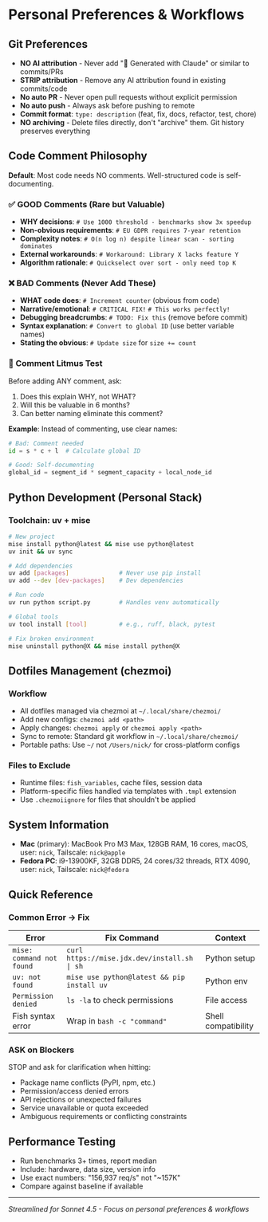 # Personal Preferences & Workflows

## Git Preferences
- **NO AI attribution** - Never add "🤖 Generated with Claude" or similar to commits/PRs
- **STRIP attribution** - Remove any AI attribution found in existing commits/code
- **No auto PR** - Never open pull requests without explicit permission
- **No auto push** - Always ask before pushing to remote
- **Commit format**: `type: description` (feat, fix, docs, refactor, test, chore)
- **NO archiving** - Delete files directly, don't "archive" them. Git history preserves everything

## Code Comment Philosophy

**Default**: Most code needs NO comments. Well-structured code is self-documenting.

### ✅ GOOD Comments (Rare but Valuable)
- **WHY decisions**: `# Use 1000 threshold - benchmarks show 3x speedup`
- **Non-obvious requirements**: `# EU GDPR requires 7-year retention`
- **Complexity notes**: `# O(n log n) despite linear scan - sorting dominates`
- **External workarounds**: `# Workaround: Library X lacks feature Y`
- **Algorithm rationale**: `# Quickselect over sort - only need top K`

### ❌ BAD Comments (Never Add These)
- **WHAT code does**: `# Increment counter` (obvious from code)
- **Narrative/emotional**: `# CRITICAL FIX!` `# This works perfectly!`
- **Debugging breadcrumbs**: `# TODO: Fix this` (remove before commit)
- **Syntax explanation**: `# Convert to global ID` (use better variable names)
- **Stating the obvious**: `# Update size` for `size += count`

### 📏 Comment Litmus Test
Before adding ANY comment, ask:
1. Does this explain WHY, not WHAT?
2. Will this be valuable in 6 months?
3. Can better naming eliminate this comment?

**Example**: Instead of commenting, use clear names:
```python
# Bad: Comment needed
id = s * c + l  # Calculate global ID

# Good: Self-documenting
global_id = segment_id * segment_capacity + local_node_id
```

## Python Development (Personal Stack)

### Toolchain: uv + mise
```bash
# New project
mise install python@latest && mise use python@latest
uv init && uv sync

# Add dependencies
uv add [packages]              # Never use pip install
uv add --dev [dev-packages]    # Dev dependencies

# Run code
uv run python script.py        # Handles venv automatically

# Global tools
uv tool install [tool]         # e.g., ruff, black, pytest

# Fix broken environment
mise uninstall python@X && mise install python@X
```

## Dotfiles Management (chezmoi)

### Workflow
- All dotfiles managed via chezmoi at `~/.local/share/chezmoi/`
- Add new configs: `chezmoi add <path>`
- Apply changes: `chezmoi apply` or `chezmoi apply <path>`
- Sync to remote: Standard git workflow in `~/.local/share/chezmoi/`
- Portable paths: Use `~/` not `/Users/nick/` for cross-platform configs

### Files to Exclude
- Runtime files: `fish_variables`, cache files, session data
- Platform-specific files handled via templates with `.tmpl` extension
- Use `.chezmoiignore` for files that shouldn't be applied

## System Information

- **Mac** (primary): MacBook Pro M3 Max, 128GB RAM, 16 cores, macOS, user: `nick`, Tailscale: `nick@apple`
- **Fedora PC**: i9-13900KF, 32GB DDR5, 24 cores/32 threads, RTX 4090, user: `nick`, Tailscale: `nick@fedora`

## Quick Reference

### Common Error → Fix
| Error | Fix Command | Context |
|-------|-------------|---------|
| `mise: command not found` | `curl https://mise.jdx.dev/install.sh \| sh` | Python setup |
| `uv: not found` | `mise use python@latest && pip install uv` | Python env |
| `Permission denied` | `ls -la` to check permissions | File access |
| Fish syntax error | Wrap in `bash -c "command"` | Shell compatibility |

### ASK on Blockers
STOP and ask for clarification when hitting:
- Package name conflicts (PyPI, npm, etc.)
- Permission/access denied errors
- API rejections or unexpected failures
- Service unavailable or quota exceeded
- Ambiguous requirements or conflicting constraints

## Performance Testing
- Run benchmarks 3+ times, report median
- Include: hardware, data size, version info
- Use exact numbers: "156,937 req/s" not "~157K"
- Compare against baseline if available

---
*Streamlined for Sonnet 4.5 - Focus on personal preferences & workflows*